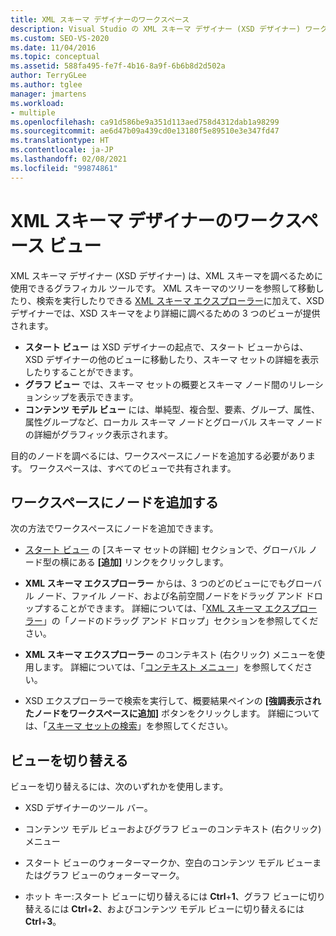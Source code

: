 ```yaml
---
title: XML スキーマ デザイナーのワークスペース
description: Visual Studio の XML スキーマ デザイナー (XSD デザイナー) ワークスペースのスタート、グラフ、コンテンツ モデルの各ビューについて学習します。
ms.custom: SEO-VS-2020
ms.date: 11/04/2016
ms.topic: conceptual
ms.assetid: 588fa495-fe7f-4b16-8a9f-6b6b8d2d502a
author: TerryGLee
ms.author: tglee
manager: jmartens
ms.workload:
- multiple
ms.openlocfilehash: ca91d586be9a351d113aed758d4312dab1a98299
ms.sourcegitcommit: ae6d47b09a439cd0e13180f5e89510e3e347fd47
ms.translationtype: HT
ms.contentlocale: ja-JP
ms.lasthandoff: 02/08/2021
ms.locfileid: "99874861"
---
```

# <a name="xml-schema-designer-workspace-views"></a>XML スキーマ デザイナーのワークスペース ビュー

XML スキーマ デザイナー (XSD デザイナー) は、XML スキーマを調べるために使用できるグラフィカル ツールです。 XML スキーマのツリーを参照して移動したり、検索を実行したりできる [XML スキーマ エクスプローラー](../xml-tools/xml-schema-explorer.md)に加えて、XSD デザイナーでは、XSD スキーマをより詳細に調べるための 3 つのビューが提供されます。

- **スタート ビュー** は XSD デザイナーの起点で、スタート ビューからは、XSD デザイナーの他のビューに移動したり、スキーマ セットの詳細を表示したりすることができます。
- **グラフ ビュー** では、スキーマ セットの概要とスキーマ ノード間のリレーションシップを表示できます。
- **コンテンツ モデル ビュー** には、単純型、複合型、要素、グループ、属性、属性グループなど、ローカル スキーマ ノードとグローバル スキーマ ノードの詳細がグラフィック表示されます。

目的のノードを調べるには、ワークスペースにノードを追加する必要があります。 ワークスペースは、すべてのビューで共有されます。

## <a name="add-nodes-to-the-workspace"></a>ワークスペースにノードを追加する

次の方法でワークスペースにノードを追加できます。

- [スタート ビュー](../xml-tools/start-view.md) の [スキーマ セットの詳細] セクションで、グローバル ノード型の横にある **[追加]** リンクをクリックします。

- **XML スキーマ エクスプローラー** からは、3 つのどのビューにでもグローバル ノード、ファイル ノード、および名前空間ノードをドラッグ アンド ドロップすることができます。 詳細については、「[XML スキーマ エクスプローラー](../xml-tools/xml-schema-explorer.md)」の「ノードのドラッグ アンド ドロップ」セクションを参照してください。

- **XML スキーマ エクスプローラー** のコンテキスト (右クリック) メニューを使用します。 詳細については、「[コンテキスト メニュー](../xml-tools/context-menus-xml-schema-explorer.md)」を参照してください。

- XSD エクスプローラーで検索を実行して、概要結果ペインの **[強調表示されたノードをワークスペースに追加]** ボタンをクリックします。 詳細については、「[スキーマ セットの検索](../xml-tools/searching-the-schema-set.md)」を参照してください。

## <a name="switch-views"></a>ビューを切り替える

ビューを切り替えるには、次のいずれかを使用します。

- XSD デザイナーのツール バー。

- コンテンツ モデル ビューおよびグラフ ビューのコンテキスト (右クリック) メニュー

- スタート ビューのウォーターマークか、空白のコンテンツ モデル ビューまたはグラフ ビューのウォーターマーク。

- ホット キー:スタート ビューに切り替えるには **Ctrl**+**1**、グラフ ビューに切り替えるには **Ctrl**+**2**、およびコンテンツ モデル ビューに切り替えるには **Ctrl**+**3**。

